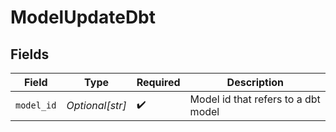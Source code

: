 # ModelUpdateDbt


## Fields

| Field                               | Type                                | Required                            | Description                         |
| ----------------------------------- | ----------------------------------- | ----------------------------------- | ----------------------------------- |
| `model_id`                          | *Optional[str]*                     | :heavy_check_mark:                  | Model id that refers to a dbt model |